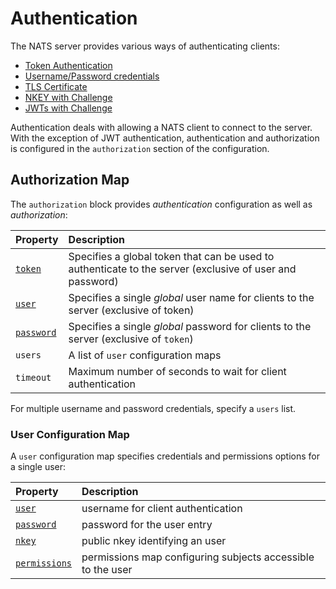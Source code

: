 # Authentication

The NATS server provides various ways of authenticating clients:

- [Token Authentication](tokens.md)
- [Username/Password credentials](username_password.md)
- [TLS Certificate](tls_mutual_auth.md)
- [NKEY with Challenge](nkey_auth.md)
- [JWTs with Challenge](jwt_auth.md)

Authentication deals with allowing a NATS client to connect to the server.
With the exception of JWT authentication, authentication and authorization is configured in the `authorization` section of the configuration.

## Authorization Map

The `authorization` block provides _authentication_ configuration as well as _authorization_:

| Property | Description |
| :------  | :---- |
| [`token`](tokens.md) | Specifies a global token that can be used to authenticate to the server (exclusive of user and password) |
| [`user`](username_password.md) | Specifies a single _global_ user name for clients to the server (exclusive of token) |
| [`password`](username_password.md) | Specifies a single _global_ password for clients to the server (exclusive of `token`) |
| `users` | A list of `user` configuration maps |
| `timeout` | Maximum number of seconds to wait for client authentication |

For multiple username and password credentials, specify a `users` list.


### User Configuration Map

A `user` configuration map specifies credentials and permissions options for a single user:

| Property | Description |
| :------  | :---- |
| [`user`](username_password.md) | username for client authentication |
| [`password`](username_password.md) | password for the user entry |
| [`nkey`](nkey_auth.md) | public nkey identifying an user |
| [`permissions`](authorization.md) | permissions map configuring subjects accessible to the user |
